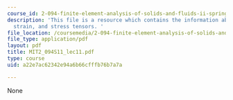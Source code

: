 ```yaml
---
course_id: 2-094-finite-element-analysis-of-solids-and-fluids-ii-spring-2011
description: 'This file is a resource which contains the information about deformation,
  strain, and stress tensors. '
file_location: /coursemedia/2-094-finite-element-analysis-of-solids-and-fluids-ii-spring-2011/a22e7ac62342e94a6b66cfffb76b7a7a_MIT2_094S11_lec11.pdf
file_type: application/pdf
layout: pdf
title: MIT2_094S11_lec11.pdf
type: course
uid: a22e7ac62342e94a6b66cfffb76b7a7a

---
```

None